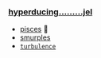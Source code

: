 ### [hyperducing&hellip;&hellip;&hellip;jel](https://webmural.com/jel)

* [pisces](https://webmural.com/mp3) 💜
* [smurples](https://webmural.com/les)
* [`turbulence`](jel.svg)